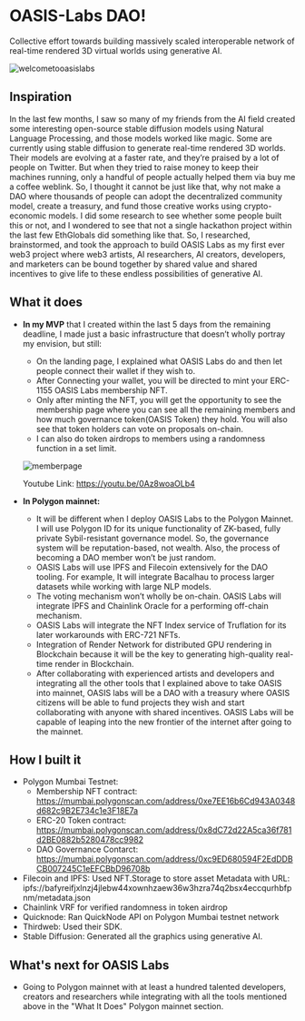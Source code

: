 # OASIS-Labs DAO!
Collective effort towards building massively scaled interoperable network of real-time rendered 3D virtual worlds using generative AI.

![welcometooasislabs](https://user-images.githubusercontent.com/73466007/202773052-3bae235f-1015-4e97-9053-5de49772408d.PNG)

## Inspiration

In the last few months, I saw so many of my friends from the AI field created some interesting open-source stable diffusion models using Natural Language Processing, and those models worked like magic. Some are currently using stable diffusion to generate real-time rendered 3D worlds. Their models are evolving at a faster rate, and they’re praised by a lot of people on Twitter. But when they tried to raise money to keep their machines running, only a handful of people actually helped them via buy me a coffee weblink. So, I thought it cannot be just like that, why not make a DAO where thousands of people can adopt the decentralized community model, create a treasury, and fund those creative works using crypto-economic models. I did some research to see whether some people built this or not, and I wondered to see that not a single hackathon project within the last few EthGlobals did something like that. So, I researched, brainstormed, and took the approach to build OASIS Labs as my first ever web3 project where web3 artists, AI researchers, AI creators, developers, and marketers can be bound together by shared value and shared incentives to give life to these endless possibilities of generative AI.

## What it does

- **In my MVP** that I created within the last 5 days from the remaining deadline, I made just a basic infrastructure that doesn’t wholly portray my envision, but still:
    - On the landing page, I explained what OASIS Labs do and then let people connect their wallet if they wish to.
    - After Connecting your wallet, you will be directed to mint your ERC-1155 OASIS Labs membership NFT.
    - Only after minting the NFT, you will get the opportunity to see the membership page where you can see all the remaining members and how much governance token(OASIS Token) they hold. You will also see that token holders can vote on proposals on-chain.
    - I can also do token airdrops to members using a randomness function in a set limit.
    
    ![memberpage](https://user-images.githubusercontent.com/73466007/202773898-016df1bf-6ebd-4a47-81e2-74e641858671.PNG)
    
    
    
    Youtube Link: https://youtu.be/0Az8woaOLb4



- **In Polygon mainnet:**
    - It will be different when I deploy OASIS Labs to the Polygon Mainnet. I will use Polygon ID for its unique functionality of ZK-based, fully private Sybil-resistant governance model. So, the governance system will be reputation-based, not wealth. Also, the process of becoming a DAO member won’t be just random.
    - OASIS Labs will use IPFS and Filecoin extensively for the DAO tooling. For example, It will integrate Bacalhau to process larger datasets while working with large NLP models.
    - The voting mechanism won’t wholly be on-chain. OASIS Labs will integrate IPFS and Chainlink Oracle for a performing off-chain mechanism.
    - OASIS Labs will integrate the NFT Index service of Truflation for its later workarounds with ERC-721 NFTs.
    - Integration of Render Network for distributed GPU rendering in Blockchain because it will be the key to generating high-quality real-time render in Blockchain.
    - After collaborating with experienced artists and developers and integrating all the other tools that I explained above to take OASIS into mainnet, OASIS labs will be a DAO with a treasury where OASIS citizens will be able to fund projects they wish and start collaborating with anyone with shared incentives. OASIS Labs will be capable of leaping into the new frontier of the internet after going to the mainnet.

## How I built it

- Polygon Mumbai Testnet:
    - Membership NFT contract: https://mumbai.polygonscan.com/address/0xe7EE16b6Cd943A0348d682c9B2E734c1e3F18E7a
    - ERC-20 Token contract: https://mumbai.polygonscan.com/address/0x8dC72d22A5ca36f781d2BE0882b5280478cc9982
    - DAO Governance Contarct: https://mumbai.polygonscan.com/address/0xc9ED680594F2EdDDBCB007245C1eEFCBbD96708b
- Filecoin and IPFS: Used NFT.Storage to store asset Metadata with URL: ipfs://bafyreifjxlnzj4jlebw44xownhzaew36w3hzra74q2bsx4eccqurhbfpnm/metadata.json
- Chainlink VRF for verified randomness in token airdrop
- Quicknode: Ran QuickNode API on Polygon Mumbai testnet network
- Thirdweb: Used their SDK.
- Stable Diffusion: Generated all the graphics using generative AI.


## What's next for OASIS Labs

- Going to Polygon mainnet with at least a hundred talented developers, creators and researchers while integrating with all the tools mentioned above in the "What It Does" Polygon mainnet section.
